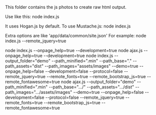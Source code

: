 This folder contains the js photos to create raw html output.Use like this:  node index.jsIt uses Hogan.js by default.To use Mustache.js:  node index.jsExtra options are like 'app/data/common/site.json'For example:  node index.js --remote_jquery=truenode index.js --onpage_help=true --development=truenode ajax.js --onpage_help=true --development=truenode index.js --output_folder="demo" --path_minified="\.min" --path_base="." --path_assets="dist" --path_images="assets/images" --demo=true --onpage_help=false --development=false --protocol=false --remote_jquery=true --remote_fonts=true --remote_bootstrap_js=true --remote_fontawesome=truenode ajax.js --output_folder="demo" --path_minified="\.min" --path_base=".../" --path_assets=".../dist" --path_images=".../assets/images" --demo=true --onpage_help=false --development=false --protocol=false --remote_jquery=true --remote_fonts=true --remote_bootstrap_js=true --remote_fontawesome=true